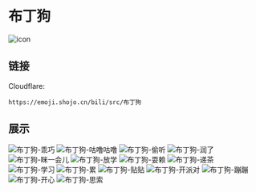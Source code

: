 # 布丁狗
![icon](https://emoji.shojo.cn/bili/src/布丁狗/icon.png)
## 链接
Cloudflare:
```
https://emoji.shojo.cn/bili/src/布丁狗
```
## 展示
![布丁狗-乖巧](https://emoji.shojo.cn/bili/src/布丁狗/布丁狗-乖巧.png)
![布丁狗-咕噜咕噜](https://emoji.shojo.cn/bili/src/布丁狗/布丁狗-咕噜咕噜.png)
![布丁狗-偷听](https://emoji.shojo.cn/bili/src/布丁狗/布丁狗-偷听.png)
![布丁狗-润了](https://emoji.shojo.cn/bili/src/布丁狗/布丁狗-润了.png)
![布丁狗-眯一会儿](https://emoji.shojo.cn/bili/src/布丁狗/布丁狗-眯一会儿.png)
![布丁狗-放学](https://emoji.shojo.cn/bili/src/布丁狗/布丁狗-放学.png)
![布丁狗-耍赖](https://emoji.shojo.cn/bili/src/布丁狗/布丁狗-耍赖.png)
![布丁狗-递茶](https://emoji.shojo.cn/bili/src/布丁狗/布丁狗-递茶.png)
![布丁狗-学习](https://emoji.shojo.cn/bili/src/布丁狗/布丁狗-学习.png)
![布丁狗-累](https://emoji.shojo.cn/bili/src/布丁狗/布丁狗-累.png)
![布丁狗-贴贴](https://emoji.shojo.cn/bili/src/布丁狗/布丁狗-贴贴.png)
![布丁狗-开派对](https://emoji.shojo.cn/bili/src/布丁狗/布丁狗-开派对.png)
![布丁狗-蹦蹦](https://emoji.shojo.cn/bili/src/布丁狗/布丁狗-蹦蹦.png)
![布丁狗-开心](https://emoji.shojo.cn/bili/src/布丁狗/布丁狗-开心.png)
![布丁狗-思索](https://emoji.shojo.cn/bili/src/布丁狗/布丁狗-思索.png)
